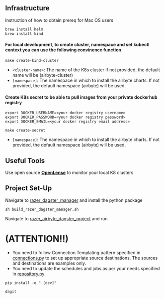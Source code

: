 
## Infrastructure  

Instruction of how to obtain prereq for Mac OS users
```shell
brew install helm
brew install kind
```

#### For local development, to create cluster, namespace and set kubectl context you can use the following convinence function
```shell
make create-kind-cluster
```
- `<cluster-name>`: The name of the K8s cluster If not provided, the default name will be (airbyte-cluster)
- `[namespace]`: The namespace in which to install the airbyte charts. If not provided, the default namespace (airbyte) will be used.


#### Create K8s secret to be able to pull images from your private dockerhub registry

```shell
export DOCKER_USERNAME=<your docker registry username>
export DOCKER_PASSWORD=<your docker registry password>
export DOCKER_EMAIL=<your docker registry email address>
```

```shell
make create-secret
```
- `[namespace]`: The namespace in which to install the airbyte charts. If not provided, the default namespace (airbyte) will be used.



## Useful Tools 

Use open source **[OpenLense](https://github.com/MuhammedKalkan/OpenLens)** to monitor your local K8 clusters

## Project Set-Up


Navigate to [razer_dagster_manager](core%2Fmodules%2Frazer_dagster_manager) and install the python package

```shell
sh build_razer_dagster_manager.sh
```

Navigate to [razer_airbyte_dagster_project](Jobs%2Fuser_code%2Frazer_airbyte_dagster_project) and run 

# (ATTENTION!!) 
- You need to follow Connection Templating pattern specified in [connections.py](Jobs%2Fuser_code%2Frazer_airbyte_dagster_project%2Frazer_airbyte_dagster_project%2Fconnections%2Fconnections.py) to set up appropriate source destinations.
  The sources and destinations are examples only.
- You need to update the schedules and jobs as per your needs specified in [repository.py](Jobs%2Fuser_code%2Frazer_airbyte_dagster_project%2Frazer_airbyte_dagster_project%2Frepository.py)

```shell
pip install -e ".[dev]"
```

```shell
dagit
```


